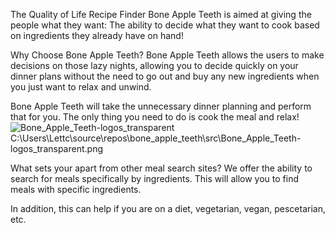 The Quality of Life Recipe Finder
Bone Apple Teeth is aimed at giving the people what they want:
The ability to decide what they want to cook based on ingredients they already have on hand!


Why Choose Bone Apple Teeth?
Bone Apple Teeth allows the users to make decisions on those lazy nights, allowing you
to decide quickly on your dinner plans without the need to go out and buy any new ingredients when you just want to relax and unwind.

Bone Apple Teeth will take the unnecessary dinner planning and perform that for you. The only thing you need
to do is cook the meal and relax!
![Bone_Apple_Teeth-logos_transparent](source\repos\bone_apple_teeth\src\Bone_Apple_Teeth-logos_transparent.png
)
C:\Users\Lettc\source\repos\bone_apple_teeth\src\Bone_Apple_Teeth-logos_transparent.png

What sets your apart from other meal search sites?
We offer the ability to search for meals specifically by ingredients. This will allow you to
find meals with specific ingredients.

In addition, this can help if you are on a diet, vegetarian, vegan, pescetarian, etc.
